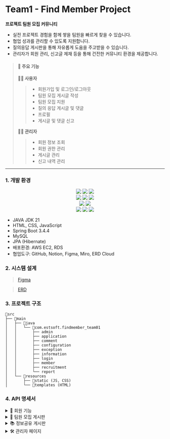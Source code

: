 # Team1 - Find Member Project
**프로젝트 팀원 모집 커뮤니티**
- 실전 프로젝트 경험을 함께 쌓을 팀원을 빠르게 찾을 수 있습니다.
- 협업 성과를 관리할 수 있도록 지원합니다.
- 질의응답 게시판을 통해 자유롭게 도움을 주고받을 수 있습니다.
- 관리자가 회원 관리, 신고글 제재 등을 통해 건전한 커뮤니티 환경을 제공합니다.

>#### 📌 주요 기능
>**🙍‍♂️  사용자**  
>>- 회원가입 및 로그인/로그아웃  
>>- 팀원 모집 게시글 작성  
>>- 팀원 모집 지원  
>>- 질의 응답 게시글 및 댓글  
>>- 프로필  
>>- 게시글 및 댓글 신고
>
>**👷‍♂️  관리자**  
>>- 회원 정보 조회  
>>- 회원 권한 관리  
>>- 게시글 관리  
>>- 신고 내역 관리  

***

### 1. 개발 환경
<div align=center>
  <img src="https://img.shields.io/badge/java-007396?style=for-the-badge&logo=java&logoColor=white">
  <img src="https://img.shields.io/badge/springboot-6DB33F?style=for-the-badge&logo=springboot&logoColor=white">
  <img src="https://img.shields.io/badge/Thymeleaf-005F0F?style=for-the-badge&logo=thymeleaf&logoColor=white">
  <br>
  <img src="https://img.shields.io/badge/HTML5-E34F26?style=for-the-badge&logo=html5&logoColor=white">
  <img src="https://img.shields.io/badge/css-1572B6?style=for-the-badge&logo=css3&logoColor=white">
  <img src="https://img.shields.io/badge/javascript-F7DF1E?style=for-the-badge&logo=javascript&logoColor=black">
  <br>
  <img src="https://img.shields.io/badge/mysql-4479A1?style=for-the-badge&logo=mysql&logoColor=white">
  <img src="https://img.shields.io/badge/amazonaws-232F3E?style=for-the-badge&logo=amazonaws&logoColor=white">
  <br>
  <img src="https://img.shields.io/badge/Figma-F24E1E?style=for-the-badge&logo=figma&logoColor=white">
  <img src="https://img.shields.io/badge/ERDCloud-blue?style=for-the-badge">
  <img src="https://img.shields.io/badge/github-181717?style=for-the-badge&logo=github&logoColor=white">
</div>

- JAVA JDK 21
- HTML, CSS, JavaScript
- Spring Boot 3.4.4
- MySQL
- JPA (Hibernate)
- 배포환경: AWS EC2, RDS
- 협업도구: GitHub, Notion, Figma, Miro, ERD Cloud

### 2. 시스템 설계
> [ Figma ](https://www.figma.com/design/vPZxGEnBXhnaYrUY8AHhe0/example_site?node-id=10-2&t=k57qr4Df525gChfl-0)

> [ ERD ](https://www.erdcloud.com/d/8vBncPTWotTnE4N64)

### 3. 프로젝트 구조
```
📂src
├── 📂main
│   ├── 📂java
│   │   └── 📂com.estsoft.findmember_team01
│   │       ├── admin
│   │       ├── application
│   │       ├── comment
│   │       ├── configuration
│   │       ├── exception
│   │       ├── information
│   │       ├── login
│   │       ├── member
│   │       ├── recruitment
│   │       └── report
│   └── 📂resources
│       ├── 📂static (JS, CSS)
│       └── 📂templates (HTML)
```

### 4. API 명세서

  
<details><summary>📗 회원 기능</summary>

| 기능 | Method | URL |
|------|--------|-----|
| 회원가입 | POST | `/api/user/signup` |
| 로그인 | POST | `/login` |
| 로그아웃 | POST | `/logout` |
| 회원 탈퇴 | DELETE | `/api/user/{id}` |
| 회원 정보 조회 | GET | `/api/user/me` |
| 회원 정보 수정 | PUT | `/api/user/me` |
| 회원 등급 확인 | GET | `/api/user/{id}/level` |
</details>

<details><summary>📝 팀원 모집 게시판</summary>

| 기능 | Method | URL |
|------|--------|-----|
| 게시글 목록 조회 | GET | `/api/posts` |
| 게시글 상세보기 | GET | `/api/posts/{id}` |
| 새 게시글 작성 | POST | `/api/posts` |
| 게시글 수정 | PUT | `/api/posts/{id}` |
| 게시글 삭제 | DELETE | `/api/posts/{id}` |
| 게시글 완료 | POST | `/api/posts/{projectId}/complete` |
| 게시글 신고 | POST | `/api/posts/{id}/report` |
| 완료된 게시글 목록 | GET | `/api/posts/complete` |
| 완료된 게시글 상세보기 | GET | `/api/posts/complete/{id}` |

✔ 팀원 모집 지원

| 기능 | Method | URL |
|------|--------|-----|
| 지원서 작성 | POST | `/api/posts/{recruitmentId}/apply` |
| 지원서 목록 조회 | GET | `/api/posts/{recruitmentId}/apply` |
| 지원서 상세보기 | GET | `/api/posts/{recruitmentId}/apply/{id}` |
| 지원서 삭제 | DELETE | `/api/posts/{recruitmentId}/apply/{id}` |

</details>

<details><summary>📚 정보공유 게시판</summary>

| 기능 | Method | URL |
|------|--------|-----|
| 게시글 목록 조회 | GET | `/api/information` |
| 게시글 상세보기 | GET | `/api/information/{id}` |
| 게시글 작성 | POST | `/api/information` |
| 게시글 수정 | PUT | `/api/information/{id}` |
| 게시글 삭제 | DELETE | `/api/information/{id}` |

💬 정보공유 게시판 댓글

| 기능 | Method | URL |
|------|--------|-----|
| 댓글 작성 | POST | `/api/information/{informationId}/comment` |
| 댓글 조회 | GET | `/api/information/{informationId}/comment` |
| 댓글 수정 | PUT | `/api/information/{informationId}/comment/{commentId}` |
| 댓글 삭제 | DELETE | `/api/information/{informationId}/comment/{commentId}` |
</details>

<details><summary>🛠 관리자 페이지</summary>

| 기능 | Method | URL |
|------|--------|-----|
| 회원 목록 조회 | GET | `/api/admin/users` |
| 회원 등급 변경 | POST | `/api/admin/users/{id}/role` |
| 회원 등급 관리 | PUT | `/api/admin/users/{id}/level` |
| 신고된 목록 조회 | GET | `/api/admin/reports` |
| 신고글 상세보기 | GET | `/api/admin/reports/{id}` |
| 신고내역 삭제 | DELETE | `/api/admin/reports/{id}` |
| 팀원 모집글 목록 | GET | `/api/admin/posts` |
| 팀원 모집글 상세조회 | GET | `/api/admin/posts/{id}` |
| 신고된 게시글 삭제 | DELETE | `/api/admin/posts/{id}` |
| 게시글 숨기기 | PUT | `/api/admin/posts/{id}` |
</details>
